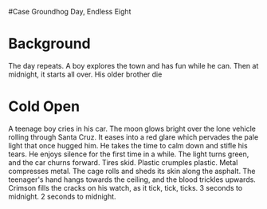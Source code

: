 #Case Groundhog Day, Endless Eight
# Background
The day repeats. A boy explores the town and has fun while he can. Then at midnight, it starts all over. His older brother die

# Cold Open
A teenage boy cries in his car. The moon glows bright over the lone vehicle rolling through Santa Cruz. It eases into a red glare which pervades the pale light that once hugged him. He takes the time to calm down and stifle his tears. He enjoys silence for the first time in a while. The light turns green, and the car churns forward.
Tires skid. Plastic crumples plastic. Metal compresses metal. The cage rolls and sheds its skin along the asphalt. The teenager's hand hangs towards the ceiling, and the blood trickles upwards. Crimson fills the cracks on his watch, as it tick, tick, ticks.
3 seconds to midnight. 2 seconds to midnight.